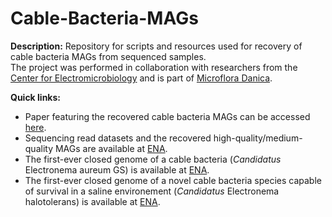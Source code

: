 # Cable-Bacteria-MAGs

**Description:**
Repository for scripts and resources used for recovery of cable bacteria MAGs from sequenced samples. <br/>
The project was performed in collaboration with researchers from the [Center for Electromicrobiology](https://bio.au.dk/forskning/forskningscentre/center-for-elektromikrobiologi-cem/) and is part of [Microflora Danica](https://vbn.aau.dk/da/projects/the-microbiome-of-denmark).

**Quick links:**
* Paper featuring the recovered cable bacteria MAGs can be accessed [here](https://www.nature.com/articles/s41396-023-01372-6).
* Sequencing read datasets and the recovered high-quality/medium-quality MAGs are available at [ENA](https://www.ebi.ac.uk/ena/browser/view/PRJEB52550).
* The first-ever closed genome of a cable bacteria (*Candidatus* Electronema aureum GS) is available at [ENA](https://www.ebi.ac.uk/ena/browser/api/fasta/GCA_942492785.1?download=true&gzip=true).
* The first-ever closed genome of a novel cable bacteria species capable of survival in a saline environement (*Candidatus* Electronema halotolerans) is available at [ENA](https://www.ebi.ac.uk/ena/browser/api/fasta/GCA_942493095.1?download=true&gzip=false).
<br/>
